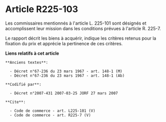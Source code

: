 # Article R225-103

Les commissaires mentionnés à l'article L. 225-101 sont désignés et accomplissent leur mission dans les conditions prévues à
l'article R. 225-7. 

Le rapport décrit les biens à acquérir, indique les critères retenus pour la fixation du prix et apprécie la pertinence de
ces critères.

**Liens relatifs à cet article**

	**Anciens textes**:

	  - Décret n°67-236 du 23 mars 1967 - art. 148-1 (M)
	  - Décret n°67-236 du 23 mars 1967 - art. 148-1 (Ab)

	**Codifié par**:

	  - Décret n°2007-431 2007-03-25 JORF 27 mars 2007

	**Cite**:

	  - Code de commerce - art. L225-101 (V)
	  - Code de commerce - art. R225-7 (V)
